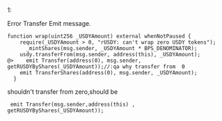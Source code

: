 1: 

Error Transfer Emit message.  

```solidity 
function wrap(uint256 _USDYAmount) external whenNotPaused {
    require(_USDYAmount > 0, "rUSDY: can't wrap zero USDY tokens");
      _mintShares(msg.sender, _USDYAmount * BPS_DENOMINATOR); 
    usdy.transferFrom(msg.sender, address(this), _USDYAmount);
@>    emit Transfer(address(0), msg.sender, getRUSDYByShares(_USDYAmount));//:qa why transfer from  0
    emit TransferShares(address(0), msg.sender, _USDYAmount);
  }
```
shouldn't transfer from zero,should be 
```solidity 
 emit Transfer(msg.sender,address(this) , getRUSDYByShares(_USDYAmount));
```